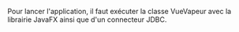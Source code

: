 Pour lancer l'application, il faut exécuter la classe VueVapeur avec la librairie JavaFX ainsi que d'un connecteur JDBC.